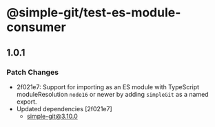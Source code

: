 # @simple-git/test-es-module-consumer

## 1.0.1
### Patch Changes

- 2f021e7: Support for importing as an ES module with TypeScript moduleResolution `node16` or newer by adding
  `simpleGit` as a named export.
- Updated dependencies [2f021e7]
  - simple-git@3.10.0
